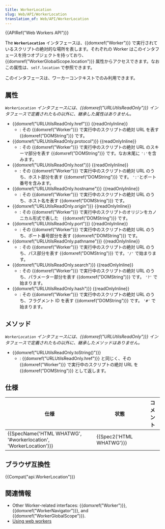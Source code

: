 ```yaml
---
title: WorkerLocation
slug: Web/API/WorkerLocation
translation_of: Web/API/WorkerLocation
---
```

{{APIRef("Web Workers API")}}

The **`WorkerLocation`** インタフェースは、{{domxref("Worker")}} で実行されているスクリプトの絶対的な場所を表します。それぞれの Worker はこのインタフェースを持つオブジェクトを持っており、{{domxref("WorkerGlobalScope.location")}} 属性からアクセスできます。なおこの属性は、`self.location` で参照できます。

このインタフェースは、ワーカーコンテキストでのみ利用できます。

## 属性

_`WorkerLocation` インタフェースには、{{domxref("URLUtilsReadOnly")}} インタフェースで定義されたもの以外に、継承した属性はありません。_

- {{domxref("URLUtilsReadOnly.href")}} {{readOnlyInline}}
  - : その {{domxref("Worker")}} で実行中のスクリプトの絶対 URL を表す {{domxref("DOMString")}} です。
- {{domxref("URLUtilsReadOnly.protocol")}} {{readOnlyInline}}
  - : その {{domxref("Worker")}} で実行中のスクリプトの絶対 URL のスキーマ部分を表す {{domxref("DOMString")}} です。なお末尾に `':'`を含みます。
- {{domxref("URLUtilsReadOnly.host")}} {{readOnlyInline}}
  - : その {{domxref("Worker")}} で実行中のスクリプトの絶対 URL のうち、ホスト部分を表す {{domxref("DOMString")}} です。 `':'`とポート番号を含みます。
- {{domxref("URLUtilsReadOnly.hostname")}} {{readOnlyInline}}
  - : その {{domxref("Worker")}} で実行中のスクリプトの絶対 URL のうち、ホスト名を表す {{domxref("DOMString")}} です。
- {{domxref("URLUtilsReadOnly.origin")}} {{readOnlyInline}}
  - : その {{domxref("Worker")}} で実行中のスクリプトのオリジンをカノニカル形式で表した　{{domxref("DOMString")}} です。
- {{domxref("URLUtilsReadOnly.port")}} {{readOnlyInline}}
  - : その {{domxref("Worker")}} で実行中のスクリプトの絶対 URL のうち、ポート番号部分を表す {{domxref("DOMString")}} です。
- {{domxref("URLUtilsReadOnly.pathname")}} {{readOnlyInline}}
  - : その {{domxref("Worker")}} で実行中のスクリプトの絶対 URL のうち、パス部分を表す {{domxref("DOMString")}} です。`'/'` で始まります。
- {{domxref("URLUtilsReadOnly.search")}} {{readOnlyInline}}
  - : その {{domxref("Worker")}} で実行中のスクリプトの絶対 URL のうち、パラメーター部分を表す {{domxref("DOMString")}} です。 `'?'` で始まります。
- {{domxref("URLUtilsReadOnly.hash")}} {{readOnlyInline}}
  - : その {{domxref("Worker")}} で実行中のスクリプトの絶対 URL のうち、フラグメント ID を表す {{domxref("DOMString")}} です。 `'#'` で始まります。

## メソッド

_`WorkerLocation` インタフェースには、{{domxref("URLUtilsReadOnly")}} インタフェースで定義されたもの以外に、継承したメソッドはありません。_

- {{domxref("URLUtilsReadOnly.toString()")}}
  - : {{domxref("URLUtilsReadOnly.href")}} と同じく、その {{domxref("Worker")}} で実行中のスクリプトの絶対 URL を {{domxref("DOMString")}} として返します。

## 仕様

| 仕様                                                                                 | 状態                             | コメント |
| ------------------------------------------------------------------------------------ | -------------------------------- | -------- |
| {{SpecName('HTML WHATWG', '#workerlocation', 'WorkerLocation')}} | {{Spec2('HTML WHATWG')}} |          |

## ブラウザ互換性

{{Compat("api.WorkerLocation")}}

## 関連情報

- Other Worker-related interfaces: {{domxref("Worker")}}, {{domxref("WorkerNavigator")}}, and {{domxref("WorkerGlobalScope")}}.
- [Using web workers](/ja/docs/Web/Guide/Performance/Using_web_workers)
